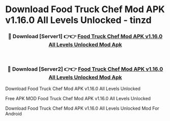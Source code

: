 # Download Food Truck Chef Mod APK v1.16.0 All Levels Unlocked - tinzd



<div align="center">
<h3>🔴 Download [Server1] 👉👉 <a href="https://momento.my/?title=Food_Truck_Chef_Mod_APK_v1.16.0_All_Levels_Unlocked">Food Truck Chef Mod APK v1.16.0 All Levels Unlocked Mod Apk</a></h3><br>

<h3>🔴 Download [Server2] 👉👉 <a href="https://momento.my/?title=Food_Truck_Chef_Mod_APK_v1.16.0_All_Levels_Unlocked">Food Truck Chef Mod APK v1.16.0 All Levels Unlocked Mod Apk</a></h3>
</div>



Download Food Truck Chef Mod APK v1.16.0 All Levels Unlocked 

Free APK MOD Food Truck Chef Mod APK v1.16.0 All Levels Unlocked 

Download Food Truck Chef Mod APK v1.16.0 All Levels Unlocked Mod For Android

